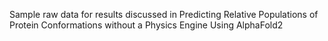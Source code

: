 Sample raw data for results discussed in Predicting Relative Populations of Protein Conformations without a Physics Engine Using AlphaFold2
